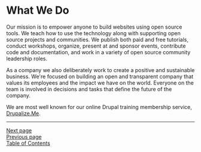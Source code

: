 # What We Do

Our mission is to empower anyone to build websites using open source tools. We teach how to use the technology along with supporting open source projects and communities. We publish both paid and free tutorials, conduct workshops, organize, present at and sponsor events, contribute code and documentation, and work in a variety of open source community leadership roles.

As a company we also deliberately work to create a positive and sustainable business. We're focused on building an open and transparent company that values its employees and the impact we have on the world. Everyone on the team is involved in  decisions and tasks that define the future of the company.

We are most well known for our online Drupal training membership service, <a href="https://drupalize.me/">Drupalize.Me</a>.

---
[Next page](02values.md)  
[Previous page](../01who_we_are)  
[Table of Contents](../README.md#table-of-contents)

